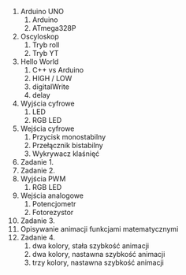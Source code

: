 1. Arduino UNO
    1. Arduino
    1. ATmega328P
1. Oscyloskop
    1. Tryb roll
    1. Tryb YT
1. Hello World
    1. C++ vs Arduino
    1. HIGH / LOW
    1. digitalWrite
    1. delay
1. Wyjścia cyfrowe
    1. LED
    1. RGB LED
1. Wejścia cyfrowe
    1. Przycisk monostabilny
    1. Przełącznik bistabilny
    1. Wykrywacz klaśnięć
1. Zadanie 1.
1. Zadanie 2.
1. Wyjścia PWM
    1. RGB LED
1. Wejścia analogowe
    1. Potencjometr
    1. Fotorezystor
1. Zadanie 3.
1. Opisywanie animacji funkcjami matematycznymi
1. Zadanie 4.
    1. dwa kolory, stała szybkość animacji
    1. dwa kolory, nastawna szybkość animacji
    1. trzy kolory, nastawna szybkość animacji
